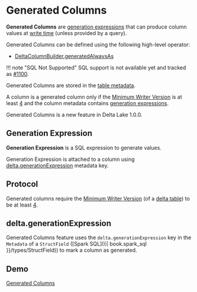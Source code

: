 # Generated Columns

**Generated Columns** are [generation expressions](#generation-expression) that can produce column values at [write time](../TransactionalWrite.md#writeFiles) (unless provided by a query).

Generated Columns can be defined using the following high-level operator:

* [DeltaColumnBuilder.generatedAlwaysAs](../DeltaColumnBuilder.md#generatedAlwaysAs)

!!! note "SQL Not Supported"
    SQL support is not available yet and tracked as [#1100](https://github.com/delta-io/delta/issues/1100).

Generated Columns are stored in the [table metadata](../Metadata.md#schema).

A column is a generated column only if the [Minimum Writer Version](../Protocol.md#minWriterVersion) is at least [4](../Protocol.md#requiredMinimumProtocol-generated-columns) and the column metadata contains [generation expressions](#delta.generationExpression).

Generated Columns is a new feature in Delta Lake 1.0.0.

## Generation Expression

**Generation Expression** is a SQL expression to generate values.

Generation Expression is attached to a column using [delta.generationExpression](#delta.generationExpression) metadata key.

## <span id="MIN_WRITER_VERSION"><span id="minWriterVersion"><span id="Protocol"> Protocol

Generated columns require the [Minimum Writer Version](../Protocol.md#minWriterVersion) (of a [delta table](../Protocol.md)) to be at least [4](../Protocol.md#requiredMinimumProtocol-generated-columns).

## <span id="GENERATION_EXPRESSION_METADATA_KEY"><span id="delta.generationExpression"> delta.generationExpression

Generated Columns feature uses the `delta.generationExpression` key in the `Metadata` of a `StructField` ([Spark SQL]({{ book.spark_sql }}/types/StructField)) to mark a column as generated.

## Demo

[Generated Columns](../demo/generated-columns.md)
